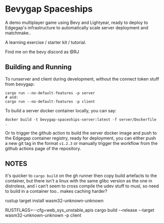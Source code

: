 # Bevygap Spaceships

A demo multiplayer game using Bevy and Lightyear, ready to deploy to Edgegap's infrastructure to automatically scale server deployment and matchmake..

A learning exercise / starter kit / tutorial.

Find me on the bevy discord as @RJ

## Building and Running

To runserver and client during development, without the connect token stuff from bevygap:
```
cargo run --no-default-features -p server
# and:
cargo run --no-default-features -p client
```

To build a server docker container locally, you can say:
```
docker build -t bevygap-spaceships-server:latest -f server/Dockerfile .
```

Or to trigger the github action to build the server docker image and push to the Edgegap container registry, ready for deployment, you can either push a new git tag in the format `v1.2.3` or manually trigger the workflow from the github actions page of the repository.


## NOTES

it's quicker to `cargo build` on the gh runner then copy build artefacts to the container, but there
isn't a linux with the same glibc version as the one in distroless, and i can't seem to cross compile the
udev stuff to musl, so need to build in a container too.. makes caching harder?

rustup target install wasm32-unknown-unknown

RUSTFLAGS=--cfg=web_sys_unstable_apis cargo build --release --target wasm32-unknown-unknown -p client

